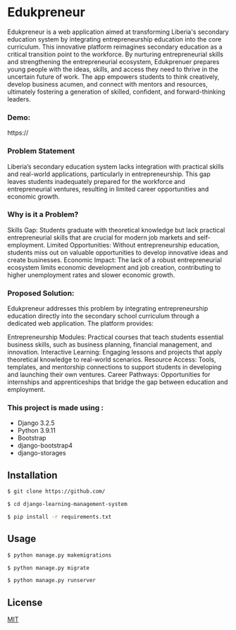 # Edukpreneur

Edukpreneur is a web application aimed at transforming Liberia's secondary education system by integrating entrepreneurship education into the core curriculum. This innovative platform reimagines secondary education as a critical transition point to the workforce. By nurturing entrepreneurial skills and strengthening the entrepreneurial ecosystem, Edukprenuer prepares young people with the ideas, skills, and access they need to thrive in the uncertain future of work. The app empowers students to think creatively, develop business acumen, and connect with mentors and resources, ultimately fostering a generation of skilled, confident, and forward-thinking leaders.

### Demo:
https://


### Problem Statement

Liberia’s secondary education system lacks integration with practical skills and real-world applications, particularly in entrepreneurship. This gap leaves students inadequately prepared for the workforce and entrepreneurial ventures, resulting in limited career opportunities and economic growth.

### Why is it a Problem?

Skills Gap: Students graduate with theoretical knowledge but lack practical entrepreneurial skills that are crucial for modern job markets and self-employment.
Limited Opportunities: Without entrepreneurship education, students miss out on valuable opportunities to develop innovative ideas and create businesses.
Economic Impact: The lack of a robust entrepreneurial ecosystem limits economic development and job creation, contributing to higher unemployment rates and slower economic growth.

### Proposed Solution:
Edukpreneur addresses this problem by integrating entrepreneurship education directly into the secondary school curriculum through a dedicated web application. The platform provides:

Entrepreneurship Modules: Practical courses that teach students essential business skills, such as business planning, financial management, and innovation.
Interactive Learning: Engaging lessons and projects that apply theoretical knowledge to real-world scenarios.
Resource Access: Tools, templates, and mentorship connections to support students in developing and launching their own ventures.
Career Pathways: Opportunities for internships and apprenticeships that bridge the gap between education and employment.


### This project is made using :
- Django 3.2.5
- Python 3.9.11
- Bootstrap 
- django-bootstrap4
- django-storages

## Installation

```bash
$ git clone https://github.com/

$ cd django-learning-management-system

$ pip install -r requirements.txt
```

## Usage

```bash
$ python manage.py makemigrations

$ python manage.py migrate

$ python manage.py runserver
```

## License
[MIT](https://choosealicense.com/licenses/mit/)
